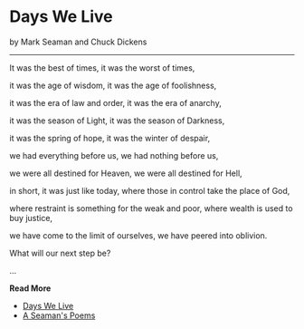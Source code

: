 # Days We Live

by Mark Seaman and Chuck Dickens

---

It was the best of times, 
it was the worst of times, 

it was the age of wisdom, 
it was the age of foolishness, 

it was the era of law and order, 
it was the era of anarchy, 

it was the season of Light, 
it was the season of Darkness, 

it was the spring of hope, 
it was the winter of despair, 

we had everything before us, 
we had nothing before us, 

we were all destined for Heaven, 
we were all destined for Hell,

in short, it was just like today, 
where those in control take the place of God,

where restraint is something for the weak and poor,
where wealth is used to buy justice,

we have come to the limit of ourselves,
we have peered into oblivion.

What will our next step be?



...

**Read More**

* [Days We Live](https://seamansguide.com/book/poem/BestTimes.md)
* [A Seaman's Poems](https://seamansguide.com/book/poem)

